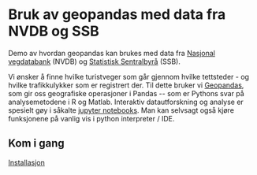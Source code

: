 # Bruk av geopandas med data fra NVDB og SSB

Demo av hvordan geopandas kan brukes med data fra [Nasjonal vegdatabank](https://www.vegvesen.no/fag/teknologi/Nasjonal+vegdatabank) (NVDB) og [Statistisk Sentralbyrå](http://www.ssb.no/natur-og-miljo/geodata) (SSB). 

Vi ønsker å finne hvilke turistveger som går gjennom hvilke tettsteder - og hvilke trafikkulykker som er registrert der. Til dette bruker vi [Geopandas](http://geopandas.org/), som gir oss geografiske operasjoner i Pandas -- som er Pythons svar på analysemetodene i R og Matlab. Interaktiv datautforskning og analyse er spesielt gøy i såkalte [jupyter notebooks](https://ipython.org/notebook.html). Man kan selvsagt også kjøre funksjonene på vanlig vis i python interpreter / IDE. 

## Kom i gang 

[Installasjon](installasjon.md) 
